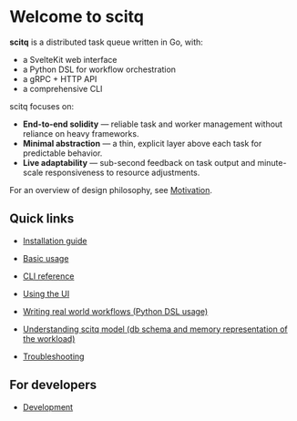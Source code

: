 # Welcome to scitq

**scitq** is a distributed task queue written in Go, with:
- a SvelteKit web interface
- a Python DSL for workflow orchestration
- a gRPC + HTTP API
- a comprehensive CLI

scitq focuses on:
- **End-to-end solidity** — reliable task and worker management without reliance on heavy frameworks.  
- **Minimal abstraction** — a thin, explicit layer above each task for predictable behavior.  
- **Live adaptability** — sub-second feedback on task output and minute-scale responsiveness to resource adjustments.

For an overview of design philosophy, see [Motivation](motivation.md).

## Quick links
- [Installation guide](install.md)
- [Basic usage](usage/basic.md)
- [CLI reference](usage/cli.md)
- [Using the UI](usage/ui.md)
- [Writing real world workflows (Python DSL usage)](usage/dsl.md)
- [Understanding scitq model (db schema and memory representation of the workload)](model.md)

- [Troubleshooting](troubleshooting.md)

## For developers
- [Development](dev.md)